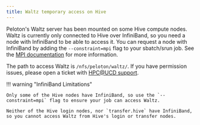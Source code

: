 ```yaml
---
title: Waltz temporary access on Hive
---
```


Peloton's Waltz server has been mounted on some Hive compute nodes. Waltz is currently only connected to Hive over
InfiniBand, so you need a node with InfiniBand to be able to access it. You can request a node with InfiniBand by adding
the `--constraint=mpi` flag to your sbatch/srun job. See the [MPI documentation](scheduling.md#mpi-jobs) for more
information.

The path to access Waltz is `/nfs/peloton/waltz/`. If you have permission issues, please open a ticket with
[HPC@UCD support](../general/support.md).

!!! warning "InfiniBand Limitations"

    Only some of the Hive nodes have InfiniBand, so use the `--constraint=mpi` flag to ensure your job can access Waltz.

    Neither of the Hive login nodes, nor `transfer.hive` have InfiniBand, so you cannot access Waltz from Hive's login or transfer nodes.
